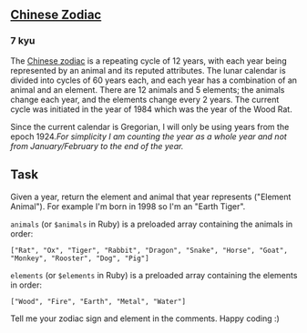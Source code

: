 <h2><a href=https://www.codewars.com/kata/57a73e697cb1f31dd70000d2/train/javascript target="_blank">Chinese Zodiac</a></h2><h3>7 kyu</h3><p>The <a href="https://en.wikipedia.org/wiki/Chinese_zodiac" data-turbolinks="false" target="_blank">Chinese zodiac</a> is a repeating cycle of 12 years, with each year being represented by an animal and its reputed attributes. The lunar calendar is divided into cycles of 60 years each, and each year has a combination of an animal and an element. There are 12 animals and 5 elements; the animals change each year, and the elements change every 2 years. The current cycle was initiated in the year of 1984 which was the year of the Wood Rat.</p><p>Since the current calendar is Gregorian, I will only be using years from the epoch 1924.<em>For simplicity I am counting the year as a whole year and not from January/February to the end of the year.</em></p><h2 id="task">Task</h2><p>Given a year, return the element and animal that year represents ("Element Animal"). For example I'm born in 1998 so I'm an "Earth Tiger".</p><p><code>animals</code> (or <code>$animals</code> in Ruby) is a preloaded array containing the animals in order:</p><p><code>["Rat", "Ox", "Tiger", "Rabbit", "Dragon", "Snake", "Horse", "Goat", "Monkey", "Rooster", "Dog", "Pig"]</code></p><p><code>elements</code> (or <code>$elements</code> in Ruby) is a preloaded array containing the elements in order:</p><p><code>["Wood", "Fire", "Earth", "Metal", "Water"]</code></p><p>Tell me your zodiac sign and element in the comments. Happy coding :)</p>